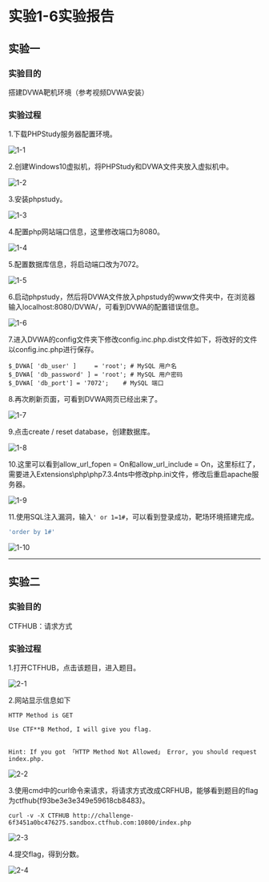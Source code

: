 # 实验1-6实验报告

## 实验一

### 实验目的

搭建DVWA靶机环境（参考视频DVWA安装）

### 实验过程

1.下载PHPStudy服务器配置环境。

![1-1](img/1-1.png)

2.创建Windows10虚拟机，将PHPStudy和DVWA文件夹放入虚拟机中。

![1-2](img/1-2.png)

3.安装phpstudy。

![1-3](img/1-3.png)

4.配置php网站端口信息，这里修改端口为8080。

![1-4](img/1-4.png)

5.配置数据库信息，将启动端口改为7072。

![1-5](img/1-5.png)

6.启动phpstudy，然后将DVWA文件放入phpstudy的www文件夹中，在浏览器输入localhost:8080/DVWA/，可看到DVWA的配置错误信息。

![1-6](img/1-6.png)

7.进入DVWA的config文件夹下修改config.inc.php.dist文件如下，将改好的文件以config.inc.php进行保存。

```shell
$_DVWA[ 'db_user' ]     = 'root'; # MySQL 用户名
$_DVWA[ 'db_password' ] = 'root'; # MySQL 用户密码
$_DVWA[ 'db_port'] = '7072';    # MySQL 端口
```

8.再次刷新页面，可看到DVWA网页已经出来了。

![1-7](img/1-7.png)

9.点击create / reset database，创建数据库。

![1-8](img/1-8.png)

10.这里可以看到allow_url_fopen = On和allow_url_include = On，这里标红了，需要进入Extensions\php\php7.3.4nts中修改php.ini文件，修改后重启apache服务器。

![1-9](img/1-9.png)

11.使用SQL注入漏洞，输入`' or 1=1#`，可以看到登录成功，靶场环境搭建完成。

```sql
'order by 1#'
```

![1-10](img/1-10.png)

---

## 实验二

### 实验目的

CTFHUB：请求方式

### 实验过程

1.打开CTFHUB，点击该题目，进入题目。

![2-1](img/2-1.png)

2.网站显示信息如下

```blank
HTTP Method is GET

Use CTF**B Method, I will give you flag.


Hint: If you got 「HTTP Method Not Allowed」 Error, you should request index.php.
```

![2-2](img/2-2.png)

3.使用cmd中的curl命令来请求，将请求方式改成CRFHUB，能够看到题目的flag为ctfhub{f93be3e3e349e59618cb8483}。

```shell
curl -v -X CTFHUB http://challenge-6f3451a0bc476275.sandbox.ctfhub.com:10800/index.php
```

![2-3](img/2-3.png)

4.提交flag，得到分数。

![2-4](img/2-4.png)